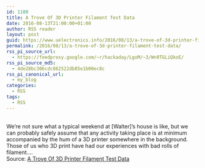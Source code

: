 ```yaml
---
id: 1100
title: A Trove Of 3D Printer Filament Test Data
date: 2016-08-13T21:00:00+01:00
author: RSS reader
layout: post
guid: https://www.uelectronics.info/2016/08/13/a-trove-of-3d-printer-filament-test-data/
permalink: /2016/08/13/a-trove-of-3d-printer-filament-test-data/
rss_pi_source_url:
  - https://feedproxy.google.com/~r/hackaday/LgoM/~3/Wn0TGLiQkoE/
rss_pi_source_md5:
  - 4de28bc306cdc862522db85e1b00ec8c
rss_pi_canonical_url:
  - my_blog
categories:
  - RSS
tags:
  - RSS
---
```

&#013;  
We’re not sure what a typical weekend at [Walter]’s house is like, but we can probably safely assume that any activity taking place is at minimum accompanied by the hum of a 3D printer somewhere in the background. Those of us who 3D print have had our experiences with bad rolls of filament.…&#013;  
Source: <a href="https://feedproxy.google.com/~r/hackaday/LgoM/~3/Wn0TGLiQkoE/" target="_blank">A Trove Of 3D Printer Filament Test Data</a>
